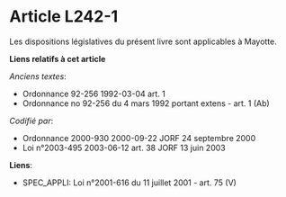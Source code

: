 # Article L242-1

Les dispositions législatives du présent livre sont applicables à Mayotte.

**Liens relatifs à cet article**

_Anciens textes_:

  - Ordonnance 92-256 1992-03-04 art. 1
  - Ordonnance no 92-256 du 4 mars 1992 portant extens - art. 1 (Ab)

_Codifié par_:

  - Ordonnance 2000-930 2000-09-22 JORF 24 septembre 2000
  - Loi n°2003-495 2003-06-12 art. 38 JORF 13 juin 2003

**Liens**:

  - SPEC_APPLI: Loi n°2001-616 du 11 juillet 2001 - art. 75 (V)
